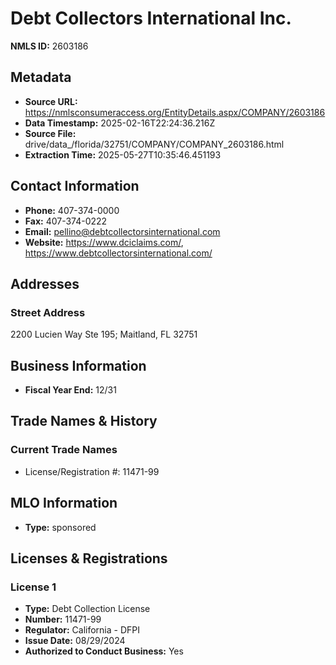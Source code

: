 # Debt Collectors International Inc.

**NMLS ID:** 2603186

## Metadata
- **Source URL:** https://nmlsconsumeraccess.org/EntityDetails.aspx/COMPANY/2603186
- **Data Timestamp:** 2025-02-16T22:24:36.216Z
- **Source File:** drive/data_/florida/32751/COMPANY/COMPANY_2603186.html
- **Extraction Time:** 2025-05-27T10:35:46.451193

## Contact Information
- **Phone:** 407-374-0000
- **Fax:** 407-374-0222
- **Email:** pellino@debtcollectorsinternational.com
- **Website:** https://www.dciclaims.com/, https://www.debtcollectorsinternational.com/

## Addresses
### Street Address
2200 Lucien Way Ste 195; Maitland, FL 32751

## Business Information
- **Fiscal Year End:** 12/31

## Trade Names & History
### Current Trade Names
- License/Registration #: 11471-99

## MLO Information
- **Type:** sponsored

## Licenses & Registrations

### License 1
- **Type:** Debt Collection License
- **Number:** 11471-99
- **Regulator:** California - DFPI
- **Issue Date:** 08/29/2024
- **Authorized to Conduct Business:** Yes
